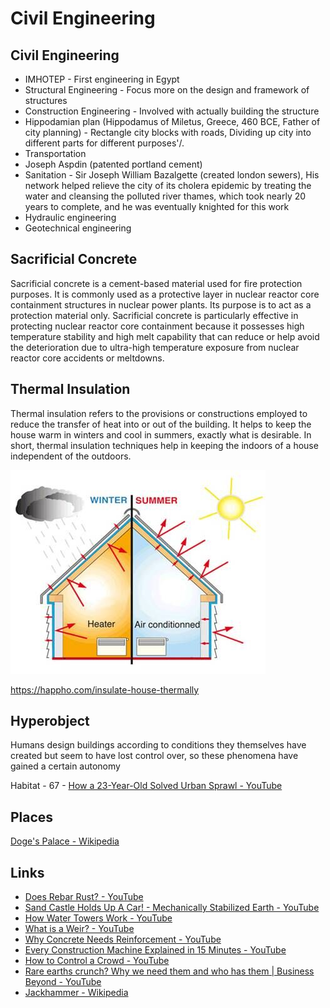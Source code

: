 # Civil Engineering

## Civil Engineering

- IMHOTEP - First engineering in Egypt
- Structural Engineering - Focus more on the design and framework of structures
- Construction Engineering - Involved with actually building the structure
- Hippodamian plan (Hippodamus of Miletus, Greece, 460 BCE, Father of city planning) - Rectangle city blocks with roads, Dividing up city into different parts for different purposes'/.
- Transportation
- Joseph Aspdin (patented portland cement)
- Sanitation - Sir Joseph William Bazalgette (created london sewers), His network helped relieve the city of its cholera epidemic by treating the water and cleansing the polluted river thames, which took nearly 20 years to complete, and he was eventually knighted for this work
- Hydraulic engineering
- Geotechnical engineering

## Sacrificial Concrete

Sacrificial concrete is a cement-based material used for fire protection purposes. It is commonly used as a protective layer in nuclear reactor core containment structures in nuclear power plants. Its purpose is to act as a protection material only. Sacrificial concrete is particularly effective in protecting nuclear reactor core containment because it possesses high temperature stability and high melt capability that can reduce or help avoid the deterioration due to ultra-high temperature exposure from nuclear reactor core accidents or meltdowns.

## Thermal Insulation

Thermal insulation refers to the provisions or constructions employed to reduce the transfer of heat into or out of the building. It helps to keep the house warm in winters and cool in summers, exactly what is desirable. In short, thermal insulation techniques help in keeping the indoors of a house independent of the outdoors.

![image](../../media/Civil-Engineering-image1.jpg)

https://happho.com/insulate-house-thermally

## Hyperobject

Humans design buildings according to conditions they themselves have created but seem to have lost control over, so these phenomena have gained a certain autonomy

Habitat - 67 - [How a 23-Year-Old Solved Urban Sprawl - YouTube](https://www.youtube.com/watch?v=Qwbp9T-WS-I)

## Places

[Doge's Palace - Wikipedia](https://en.wikipedia.org/wiki/Doge%27s_Palace)

## Links

- [Does Rebar Rust? - YouTube](https://www.youtube.com/watch?v=PLF18H9JGHs)
- [Sand Castle Holds Up A Car! - Mechanically Stabilized Earth - YouTube](https://www.youtube.com/watch?v=0olpSN6_TCc)
- [How Water Towers Work - YouTube](https://www.youtube.com/watch?v=yZwfcMSDBHs)
- [What is a Weir? - YouTube](https://www.youtube.com/watch?v=YkR79oDAgOg)
- [Why Concrete Needs Reinforcement - YouTube](https://www.youtube.com/watch?v=cZINeaDjisY)
- [Every Construction Machine Explained in 15 Minutes - YouTube](https://www.youtube.com/watch?v=6CmX4ZmhwPM)
- [How to Control a Crowd - YouTube](https://www.youtube.com/watch?v=C_B09FZwSbA)
- [Rare earths crunch? Why we need them and who has them | Business Beyond - YouTube](https://www.youtube.com/watch?v=cL4YXCKrJJ4)
- [Jackhammer - Wikipedia](https://en.wikipedia.org/wiki/Jackhammer)
